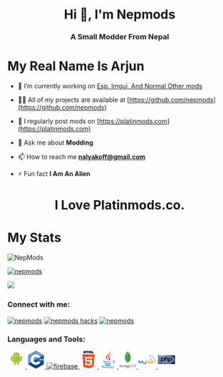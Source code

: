 <h1 align="center">Hi 👋, I'm Nepmods</h1>
<h3 align="center">A Small Modder From Nepal</h3>
<H1> My Real Name Is Arjun</h1>

- 🔭 I’m currently working on [Esp, Imgui, And Normal Other mods](https://github.com/NepMods)

- 👨‍💻 All of my projects are available at [https://github.com/nepmods](https://github.com/nepmods)

- 📝 I regularly post mods on [https://platinmods.com](https://platinmods.com)

- 💬 Ask me about **Modding**

- 📫 How to reach me **nalyakoff@gmail.com**

- ⚡ Fun fact **I Am An Alien**
<H1 align="center">I Love Platinmods.co.</h1>
<H1>My Stats</h1>
<p align="left"> <img src="https://komarev.com/ghpvc/?username=nepmods&label=Profile%20views&color=0e75b6&style=flat" alt="NepMods" /> </p>

<p align="left"> <a href="https://github.com/ryo-ma/github-profile-trophy"><img src="https://github-profile-trophy.vercel.app/?username=nepmods" alt="nepmods" /></a> </p>

![](https://github-readme-stats.vercel.app/api?username=nepmods&show_icons=true&theme=radical)
<h3 align="left">Connect with me:</h3>
<p align="left">
<a href="https://twitter.com/nepmods" target="blank"><img align="center" src="https://raw.githubusercontent.com/rahuldkjain/github-profile-readme-generator/master/src/images/icons/Social/twitter.svg" alt="nepmods" height="30" width="40" /></a>
<a href="https://youtube.com/channel/UCbw-Tpgym3oafdBtH7spaAw" target="blank"><img align="center" src="https://raw.githubusercontent.com/rahuldkjain/github-profile-readme-generator/master/src/images/icons/Social/youtube.svg" alt="nepmods hacks" height="30" width="40" /></a>
<a href="https://discordapp.com/users/964559141467213954" target="blank"><img align="center" src="https://raw.githubusercontent.com/rahuldkjain/github-profile-readme-generator/master/src/images/icons/Social/discord.svg" alt="nepmods" height="30" width="40" /></a>
</p>

<h3 align="left">Languages and Tools:</h3>
<p align="left"> <a href="https://developer.android.com" target="_blank" rel="noreferrer"> <img src="https://raw.githubusercontent.com/devicons/devicon/master/icons/android/android-original-wordmark.svg" alt="android" width="40" height="40"/> </a> <a href="https://www.w3schools.com/cpp/" target="_blank" rel="noreferrer"> <img src="https://raw.githubusercontent.com/devicons/devicon/master/icons/cplusplus/cplusplus-original.svg" alt="cplusplus" width="40" height="40"/> </a> <a href="https://firebase.google.com/" target="_blank" rel="noreferrer"> <img src="https://www.vectorlogo.zone/logos/firebase/firebase-icon.svg" alt="firebase" width="40" height="40"/> </a> <a href="https://www.w3.org/html/" target="_blank" rel="noreferrer"> <img src="https://raw.githubusercontent.com/devicons/devicon/master/icons/html5/html5-original-wordmark.svg" alt="html5" width="40" height="40"/> </a> <a href="https://www.java.com" target="_blank" rel="noreferrer"> <img src="https://raw.githubusercontent.com/devicons/devicon/master/icons/java/java-original.svg" alt="java" width="40" height="40"/> </a> <a href="https://www.mongodb.com/" target="_blank" rel="noreferrer"> <img src="https://raw.githubusercontent.com/devicons/devicon/master/icons/mongodb/mongodb-original-wordmark.svg" alt="mongodb" width="40" height="40"/> </a> <a href="https://www.mysql.com/" target="_blank" rel="noreferrer"> <img src="https://raw.githubusercontent.com/devicons/devicon/master/icons/mysql/mysql-original-wordmark.svg" alt="mysql" width="40" height="40"/> </a> <a href="https://www.php.net" target="_blank" rel="noreferrer"> <img src="https://raw.githubusercontent.com/devicons/devicon/master/icons/php/php-original.svg" alt="php" width="40" height="40"/> </a> </p>

